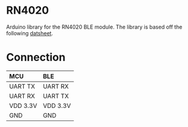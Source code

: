# RN4020
Arduino library for the RN4020 BLE module. The library is based off the following [datsheet](http://ww1.microchip.com/downloads/en/DeviceDoc/70005191B.pdf).

# Connection
|MCU             |BLE            |
| :--------------|:---------------|
| UART TX        | UART RX        |
| UART RX        | UART TX        |
| VDD 3.3V       | VDD 3.3V       |
| GND            | GND            |
